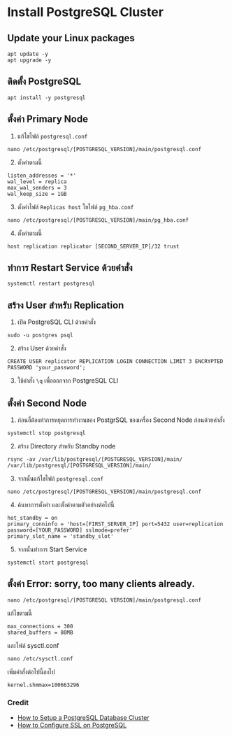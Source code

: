 # Install PostgreSQL Cluster

## Update your Linux packages
```
apt update -y
apt upgrade -y
```

## ติดตั้ง PostgreSQL
```
apt install -y postgresql
```

## ตั้งค่า Primary Node
1. แก้ไขไฟล์ `postgresql.conf`
```
nano /etc/postgresql/[POSTGRESQL_VERSION]/main/postgresql.conf
```
2. ตั้งค่าตามนี้
```
listen_addresses = '*'
wal_level = replica
max_wal_senders = 3
wal_keep_size = 1GB
```
3. ตั้งค่าไฟล์ `Replicas host` ใยไฟล์ `pg_hba.conf`
```
nano /etc/postgresql/[POSTGRESQL_VERSION]/main/pg_hba.conf
```
4. ตั้งค่าตามนี้
```
host replication replicator [SECOND_SERVER_IP]/32 trust
```

## ทำการ Restart Service ด้วยคำสั่ง
```
systemctl restart postgresql
```

## สร้าง User สำหรับ Replication
1. เปิด PostgreSQL CLI ด้วยคำสั่ง
```
sudo -u postgres psql
```
2. สร้าง User ด้วยคำสั่ง
```
CREATE USER replicator REPLICATION LOGIN CONNECTION LIMIT 3 ENCRYPTED PASSWORD 'your_password';
```
3. ใช้คำสั่ง `\q` เพื่อออกจาก PostgreSQL CLI


## ตั้งค่า Second Node
1. ก่อนอื่ต้องทำการหยุดการทำงานของ PostgrSQL ของเครื่อง Second Node ก่อนด้วยคำสั่ง
```
systemctl stop postgresql
```
2. สร้าง Directory สำหรับ Standby node
```
rsync -av /var/lib/postgresql/[POSTGRESQL_VERSION]/main/ /var/lib/postgresql/[POSTGRESQL_VERSION]/main/
```
3. จากนั้นแก้ไขไฟล์ `postgresql.conf`
```
nano /etc/postgresql/[POSTGRESQL_VERSION]/main/postgresql.conf
```
4. ค้นหาการตั้งค่า และตั้งค่าตามตัวอย่างต่อไปนี้
```
hot_standby = on
primary_conninfo = 'host=[FIRST_SERVER_IP] port=5432 user=replication password=[YOUR_PASSWORD] sslmode=prefer'
primary_slot_name = 'standby_slot'
```
5. จากนั้นทำการ Start Service
```
systemctl start postgresql
```

## ตั้งค่า Error: sorry, too many clients already.
```
nano /etc/postgresql/[POSTGRESQL VERSION]/main/postgresql.conf
```
แก้ไขตามนี้
```
max_connections = 300
shared_buffers = 80MB
```
และไฟล์ sysctl.conf
```
nano /etc/sysctl.conf
```
เพิ่มคำสั่งต่อไปนี้ลงไป
```
kernel.shmmax=100663296
```



### Credit
- <a href="https://www.servermania.com/kb/articles/setup-postgresql-cluster">How to Setup a PostgreSQL Database Cluster</a>
- <a href="https://www.cherryservers.com/blog/how-to-configure-ssl-on-postgresql">How to Configure SSL on PostgreSQL</a>

